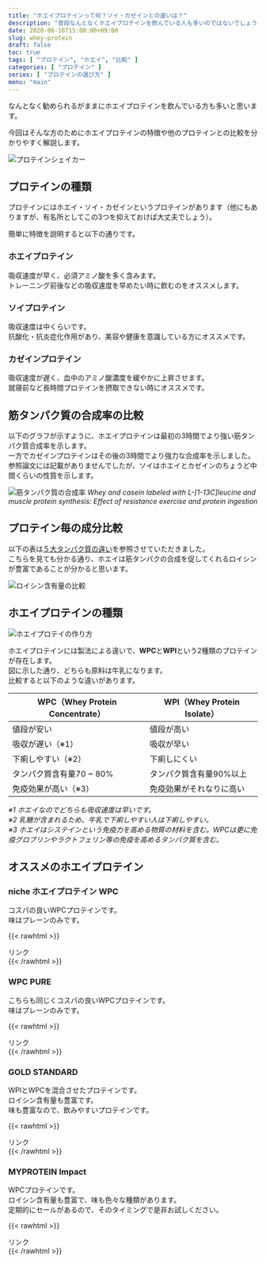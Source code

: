 ```yaml
---
title: "ホエイプロテインって何？ソイ・カゼインとの違いは？"
description: "普段なんとなくホエイプロテインを飲んでいる人も多いのではないでしょうか？そんなホエイプロテインについて他のプロテインとは何が違うのか解説します。"
date: 2020-06-16T15:00:00+09:00
slug: whey-protein
draft: false
toc: true
tags: [ "プロテイン", "ホエイ", "比較" ]
categories: [ "プロテイン" ]
series: [ "プロテインの選び方" ]
menu: "main"
---
```


なんとなく勧められるがままにホエイプロテインを飲んでいる方も多いと思います。  

今回はそんな方のためにホエイプロテインの特徴や他のプロテインとの比較を分かりやすく解説します。  

![プロテインシェイカー](/img/sports_protein_shaker.png)

## プロテインの種類
プロテインにはホエイ・ソイ・カゼインというプロテインがあります（他にもありますが、有名所としてこの3つを抑えておけば大丈夫でしょう）。  

簡単に特徴を説明すると以下の通りです。  

### ホエイプロテイン
吸収速度が早く、必須アミノ酸を多く含みます。  
トレーニング前後などの吸収速度を早めたい時に飲むのをオススメします。  

### ソイプロテイン
吸収速度は中くらいです。  
抗酸化・抗炎症化作用があり、美容や健康を意識している方にオススメです。  

### カゼインプロテイン
吸収速度が遅く、血中のアミノ酸濃度を緩やかに上昇させます。  
就寝前など長時間プロテインを摂取できない時にオススメです。  

## 筋タンパク質の合成率の比較

以下のグラフが示すように、ホエイプロテインは最初の3時間でより強い筋タンパク質合成率を示します。  
一方でカゼインプロテインはその後の3時間でより強力な合成率を示しました。  
参照論文には記載がありませんでしたが、ソイはホエイとカゼインのちょうど中間くらいの性質を示します。  

![筋タンパク質の合成率](/img/muscle_protein_synthesis.jpg)
*Whey and casein labeled with L-[1-13C]leucine and muscle protein synthesis: Effect of resistance exercise and protein ingestion*

## プロテイン毎の成分比較

以下の表は[５大タンパク質の違い](https://www.morinaga.co.jp/protein/columns/detail/?id=15&category=health)を参照させていただきました。  
こちらを見ても分かる通り、ホエイは筋タンパクの合成を促してくれるロイシンが豊富であることが分かると思います。  

![ロイシン含有量の比較](/img/protein_leucine_comparison.jpg)

## ホエイプロテインの種類

![ホエイプロテイの作り方](/img/how_to_make_whey_protein.png)

ホエイプロテインには製法による違いで、**WPC**と**WPI**という2種類のプロテインが存在します。  
図に示した通り、どちらも原料は牛乳になります。  
比較すると以下のような違いがあります。  


WPC（Whey Protein Concentrate） | WPI（Whey Protein Isolate）
--------------------------------|----------------------------
値段が安い                      | 値段が高い
吸収が遅い（※1）                | 吸収が早い
下痢しやすい（※2）              | 下痢しにくい
タンパク質含有量70 ~ 80%        | タンパク質含有量90%以上
免疫効果が高い（※3）            | 免疫効果がそれなりに高い


*※1 ホエイなのでどちらも吸収速度は早いです。*  
*※2 乳糖が含まれるため、牛乳で下痢しやすい人は下痢しやすい。*  
*※3 ホエイはシステインという免疫力を高める物質の材料を含む。WPCは更に免疫グロブリンやラクトフェリン等の免疫を高めるタンパク質を含む。*  

## オススメのホエイプロテイン

### niche ホエイプロテイン WPC

コスパの良いWPCプロテインです。  
味はプレーンのみです。  

{{< rawhtml >}}
<!-- START MoshimoAffiliateEasyLink -->
<script type="text/javascript">
(function(b,c,f,g,a,d,e){b.MoshimoAffiliateObject=a;
b[a]=b[a]||function(){arguments.currentScript=c.currentScript
||c.scripts[c.scripts.length-2];(b[a].q=b[a].q||[]).push(arguments)};
c.getElementById(a)||(d=c.createElement(f),d.src=g,
d.id=a,e=c.getElementsByTagName("body")[0],e.appendChild(d))})
(window,document,"script","//dn.msmstatic.com/site/cardlink/bundle.js","msmaflink");
msmaflink({"n":"ホエイプロテイン WPC プレーン 1kg 人工甘味料 無添加 プロテイン コンセントレート の ホエイプロテイン100 ！ 女性 にもおすすめ nichie ニチエー","b":"","t":"","d":"https:\/\/thumbnail.image.rakuten.co.jp","c_p":"\/@0_mall\/collagenkirei\/cabinet","p":["\/cart\/wpc-02.jpg","\/nakami\/wpc-01_1.jpg","\/item_page\/wpc_2.jpg"],"u":{"u":"https:\/\/item.rakuten.co.jp\/collagenkirei\/wpc-02\/","t":"rakuten","r_v":""},"aid":{"rakuten":"2035711","yahoo":"2036424"},"eid":"oas2l","s":"s"});
</script>
<div id="msmaflink-oas2l">リンク</div>
<!-- MoshimoAffiliateEasyLink END -->
{{< /rawhtml >}}

### WPC PURE

こちらも同じくコスパの良いWPCプロテインです。  
味はプレーンのみです。  

{{< rawhtml >}}
<!-- START MoshimoAffiliateEasyLink -->
<script type="text/javascript">
(function(b,c,f,g,a,d,e){b.MoshimoAffiliateObject=a;
b[a]=b[a]||function(){arguments.currentScript=c.currentScript
||c.scripts[c.scripts.length-2];(b[a].q=b[a].q||[]).push(arguments)};
c.getElementById(a)||(d=c.createElement(f),d.src=g,
d.id=a,e=c.getElementsByTagName("body")[0],e.appendChild(d))})
(window,document,"script","//dn.msmstatic.com/site/cardlink/bundle.js","msmaflink");
msmaflink({"n":"リミテスト ホエイプロテイン 工場直販 国産 WPC PURE 1kg プロテイン LIMITEST (プレーン, 1kg)","b":"LIMITEST","t":"","d":"https:\/\/m.media-amazon.com","c_p":"\/images\/I","p":["\/51jx+7HSo4L.jpg","\/51RggiKFXaL.jpg","\/51dlm+eV1wL.jpg","\/51c6YpggpJL.jpg","\/51Gc-7r6XFL.jpg","\/517XAr9oN6L.jpg","\/510HX7006bL.jpg"],"u":{"u":"https:\/\/www.amazon.co.jp\/dp\/B07GZFLG81","t":"amazon","r_v":""},"aid":{"amazon":"2046917","rakuten":"2046887","yahoo":"2046919"},"eid":"2ZhHF","s":"s"});
</script>
<div id="msmaflink-2ZhHF">リンク</div>
<!-- MoshimoAffiliateEasyLink END -->
{{< /rawhtml >}}

### GOLD STANDARD

WPIとWPCを混合させたプロテインです。  
ロイシン含有量も豊富です。  
味も豊富なので、飲みやすいプロテインです。  

{{< rawhtml >}}
<!-- START MoshimoAffiliateEasyLink -->
<script type="text/javascript">
(function(b,c,f,g,a,d,e){b.MoshimoAffiliateObject=a;
b[a]=b[a]||function(){arguments.currentScript=c.currentScript
||c.scripts[c.scripts.length-2];(b[a].q=b[a].q||[]).push(arguments)};
c.getElementById(a)||(d=c.createElement(f),d.src=g,
d.id=a,e=c.getElementsByTagName("body")[0],e.appendChild(d))})
(window,document,"script","//dn.msmstatic.com/site/cardlink/bundle.js","msmaflink");
msmaflink({"n":"Gold Standard 100% ホエイ プロテイン ダブルリッチチョコレート 2.27kg (5lbs) [米国メーカー正規品] [並行輸入品]","b":"GOLD STANDARD","t":"","d":"https:\/\/m.media-amazon.com","c_p":"\/images\/I","p":["\/41+nJqbAJML.jpg","\/51Y3D7nuNlL.jpg","\/41FdC9MIg+L.jpg","\/41SxWudr9bL.jpg"],"u":{"u":"https:\/\/www.amazon.co.jp\/dp\/B08B7ZYL18","t":"amazon","r_v":""},"aid":{"amazon":"2046917","rakuten":"2046887","yahoo":"2046919"},"eid":"edFT9","s":"s"});
</script>
<div id="msmaflink-edFT9">リンク</div>
<!-- MoshimoAffiliateEasyLink END -->
{{< /rawhtml >}}

### MYPROTEIN Impact

WPCプロテインです。  
ロイシン含有量も豊富で、味も色々な種類があります。  
定期的にセールがあるので、そのタイミングで是非お試しください。  

{{< rawhtml >}}
<!-- START MoshimoAffiliateEasyLink -->
<script type="text/javascript">
(function(b,c,f,g,a,d,e){b.MoshimoAffiliateObject=a;
b[a]=b[a]||function(){arguments.currentScript=c.currentScript
||c.scripts[c.scripts.length-2];(b[a].q=b[a].q||[]).push(arguments)};
c.getElementById(a)||(d=c.createElement(f),d.src=g,
d.id=a,e=c.getElementsByTagName("body")[0],e.appendChild(d))})
(window,document,"script","//dn.msmstatic.com/site/cardlink/bundle.js","msmaflink");
msmaflink({"n":"マイプロテイン Impact ホエイプロテイン　ナチュラルチョコレート　2.5kg","b":"Myprotein","t":"MYP1023\/250\/125","d":"https:\/\/m.media-amazon.com","c_p":"","p":["\/images\/I\/41JKOqGFmfL.jpg"],"u":{"u":"https:\/\/www.amazon.co.jp\/dp\/B00MGPV5RE","t":"amazon","r_v":""},"aid":{"amazon":"2046917","rakuten":"2046887","yahoo":"2046919"},"eid":"Kflbg","s":"s"});
</script>
<div id="msmaflink-Kflbg">リンク</div>
<!-- MoshimoAffiliateEasyLink END -->
{{< /rawhtml >}}
